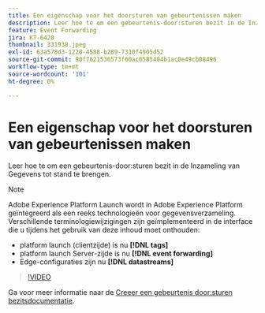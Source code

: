 ```yaml
---
title: Een eigenschap voor het doorsturen van gebeurtenissen maken
description: Leer hoe te om een gebeurtenis-door:sturen bezit in de Inzameling van Gegevens tot stand te brengen.
feature: Event Forwarding
jira: KT-6420
thumbnail: 331938.jpeg
exl-id: 63a578d3-1220-4588-b289-7310f4905d52
source-git-commit: 90f7621536573f60ac6585404b1ac0e49cb08496
workflow-type: tm+mt
source-wordcount: '101'
ht-degree: 0%

---
```


# Een eigenschap voor het doorsturen van gebeurtenissen maken

Leer hoe te om een gebeurtenis-door:sturen bezit in de Inzameling van Gegevens tot stand te brengen.

>[!NOTE]
>
>Adobe Experience Platform Launch wordt in Adobe Experience Platform geïntegreerd als een reeks technologieën voor gegevensverzameling. Verschillende terminologiewijzigingen zijn geïmplementeerd in de interface die u tijdens het gebruik van deze inhoud moet onthouden:
>
> * platform launch (clientzijde) is nu **[!DNL tags]**
> * platform launch Server-zijde is nu **[!DNL event forwarding]**
> * Edge-configuraties zijn nu **[!DNL datastreams]**

>[!VIDEO](https://video.tv.adobe.com/v/331938?quality=12&learn=on)

Ga voor meer informatie naar de [Creeer een gebeurtenis door:sturen bezitsdocumentatie](https://experienceleague.adobe.com/docs/experience-platform/tags/event-forwarding/getting-started.html#create-an-event-forwarding-property).